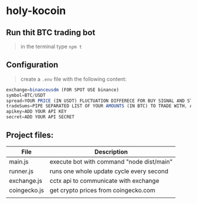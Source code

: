 # holy-kocoin
 
 ## Run thit BTC trading bot
 > in the terminal type `npm t`
 
 ## Configuration
> create a `.env` file with the following content:

``` js
exchange=binanceusdm (FOR SPOT USE binance)
symbol=BTC/USDT
spread=YOUR PRICE (IN USDT) FLUCTUATION DIFFERECE FOR BUY SIGNAL AND STOP LOSS SELL PRICE
tradeSums=PIPE SEPARATED LIST OF YOUR AMOUNTS (IN BTC) TO TRADE WITH, AMOUNTS MUST BE UNIQUE EX.: 0.15|0.21|0.22
apikey=ADD YOUR API KEY
secret=ADD YOUR API SECRET
```
 ## Project files:

| File         | Description |
| ------------ | ----------- |
| main.js      | execute bot with command "node dist/main" |
| runner.js    | runs one whole update cycle every second |
| exchange.js  | cctx api to communicate with exchange |
| coingecko.js | get crypto prices from coingecko.com |
|  |   |


